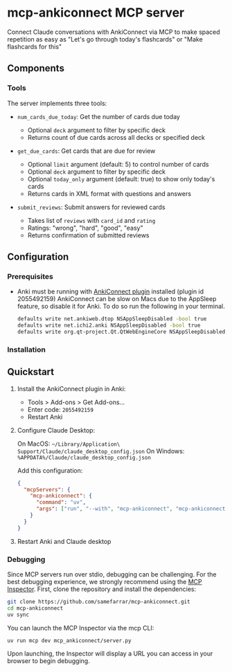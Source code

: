 # mcp-ankiconnect MCP server

Connect Claude conversations with AnkiConnect via MCP to make spaced repetition as easy as "Let's go through today's flashcards" or "Make flashcards for this"

## Components

### Tools

The server implements three tools:

- `num_cards_due_today`: Get the number of cards due today
  - Optional `deck` argument to filter by specific deck
  - Returns count of due cards across all decks or specified deck

- `get_due_cards`: Get cards that are due for review
  - Optional `limit` argument (default: 5) to control number of cards
  - Optional `deck` argument to filter by specific deck
  - Optional `today_only` argument (default: true) to show only today's cards
  - Returns cards in XML format with questions and answers

- `submit_reviews`: Submit answers for reviewed cards
  - Takes list of `reviews` with `card_id` and `rating`
  - Ratings: "wrong", "hard", "good", "easy"
  - Returns confirmation of submitted reviews

## Configuration

### Prerequisites

- Anki must be running with [AnkiConnect plugin](https://ankiweb.net/shared/info/2055492159) installed (plugin id 2055492159)
  AnkiConnect can be slow on Macs due to the AppSleep feature, so disable it for Anki. To do so run the following in your terminal.
  ```bash
  defaults write net.ankiweb.dtop NSAppSleepDisabled -bool true
  defaults write net.ichi2.anki NSAppSleepDisabled -bool true
  defaults write org.qt-project.Qt.QtWebEngineCore NSAppSleepDisabled -bool true
  ```

### Installation

## Quickstart

1. Install the AnkiConnect plugin in Anki:
   - Tools > Add-ons > Get Add-ons...
   - Enter code: `2055492159`
   - Restart Anki

2. Configure Claude Desktop:

   On MacOS: `~/Library/Application\ Support/Claude/claude_desktop_config.json`
   On Windows: `%APPDATA%/Claude/claude_desktop_config.json`

   Add this configuration:
   ```json
   {
     "mcpServers": {
       "mcp-ankiconnect": {
         "command": "uv",
         "args": ["run", "--with", "mcp-ankiconnect", "mcp-ankiconnect"]
       }
     }
   }
   ```

3. Restart Anki and Claude desktop

### Debugging

Since MCP servers run over stdio, debugging can be challenging. For the best debugging
experience, we strongly recommend using the [MCP Inspector](https://github.com/modelcontextprotocol/inspector).
First, clone the repository and install the dependencies:

```bash
git clone https://github.com/samefarrar/mcp-ankiconnect.git
cd mcp-ankiconnect
uv sync
```
You can launch the MCP Inspector via the mcp CLI:

```bash
uv run mcp dev mcp_ankiconnect/server.py
```

Upon launching, the Inspector will display a URL you can access in your browser to begin debugging.
